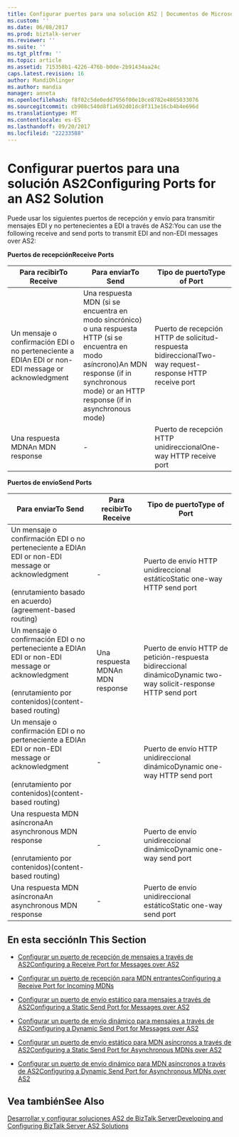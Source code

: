 ```yaml
---
title: Configurar puertos para una solución AS2 | Documentos de Microsoft
ms.custom: ''
ms.date: 06/08/2017
ms.prod: biztalk-server
ms.reviewer: ''
ms.suite: ''
ms.tgt_pltfrm: ''
ms.topic: article
ms.assetid: 715358b1-4226-476b-b0de-2b91434aa24c
caps.latest.revision: 16
author: MandiOhlinger
ms.author: mandia
manager: anneta
ms.openlocfilehash: f8f02c5de0edd7956f00e10ce8782e4865033076
ms.sourcegitcommit: cb908c540d8f1a692d01dc8f313e16cb4b4e696d
ms.translationtype: MT
ms.contentlocale: es-ES
ms.lasthandoff: 09/20/2017
ms.locfileid: "22233588"
---
```

# <a name="configuring-ports-for-an-as2-solution"></a><span data-ttu-id="5dcbd-102">Configurar puertos para una solución AS2</span><span class="sxs-lookup"><span data-stu-id="5dcbd-102">Configuring Ports for an AS2 Solution</span></span>
<span data-ttu-id="5dcbd-103">Puede usar los siguientes puertos de recepción y envío para transmitir mensajes EDI y no pertenecientes a EDI a través de AS2:</span><span class="sxs-lookup"><span data-stu-id="5dcbd-103">You can use the following receive and send ports to transmit EDI and non-EDI messages over AS2:</span></span>  
  
 <span data-ttu-id="5dcbd-104">**Puertos de recepción**</span><span class="sxs-lookup"><span data-stu-id="5dcbd-104">**Receive Ports**</span></span>  
  
|<span data-ttu-id="5dcbd-105">Para recibir</span><span class="sxs-lookup"><span data-stu-id="5dcbd-105">To Receive</span></span>|<span data-ttu-id="5dcbd-106">Para enviar</span><span class="sxs-lookup"><span data-stu-id="5dcbd-106">To Send</span></span>|<span data-ttu-id="5dcbd-107">Tipo de puerto</span><span class="sxs-lookup"><span data-stu-id="5dcbd-107">Type of Port</span></span>|  
|----------------|-------------|------------------|  
|<span data-ttu-id="5dcbd-108">Un mensaje o confirmación EDI o no perteneciente a EDI</span><span class="sxs-lookup"><span data-stu-id="5dcbd-108">An EDI or non-EDI message or acknowledgment</span></span>|<span data-ttu-id="5dcbd-109">Una respuesta MDN (si se encuentra en modo sincrónico) o una respuesta HTTP (si se encuentra en modo asíncrono)</span><span class="sxs-lookup"><span data-stu-id="5dcbd-109">An MDN response (if in synchronous mode) or an HTTP response (if in asynchronous mode)</span></span>|<span data-ttu-id="5dcbd-110">Puerto de recepción HTTP de solicitud-respuesta bidireccional</span><span class="sxs-lookup"><span data-stu-id="5dcbd-110">Two-way request-response HTTP receive port</span></span>|  
|<span data-ttu-id="5dcbd-111">Una respuesta MDN</span><span class="sxs-lookup"><span data-stu-id="5dcbd-111">An MDN response</span></span>|-|<span data-ttu-id="5dcbd-112">Puerto de recepción HTTP unidireccional</span><span class="sxs-lookup"><span data-stu-id="5dcbd-112">One-way HTTP receive port</span></span>|  
  
 <span data-ttu-id="5dcbd-113">**Puertos de envío**</span><span class="sxs-lookup"><span data-stu-id="5dcbd-113">**Send Ports**</span></span>  
  
|<span data-ttu-id="5dcbd-114">Para enviar</span><span class="sxs-lookup"><span data-stu-id="5dcbd-114">To Send</span></span>|<span data-ttu-id="5dcbd-115">Para recibir</span><span class="sxs-lookup"><span data-stu-id="5dcbd-115">To Receive</span></span>|<span data-ttu-id="5dcbd-116">Tipo de puerto</span><span class="sxs-lookup"><span data-stu-id="5dcbd-116">Type of Port</span></span>|  
|-------------|----------------|------------------|  
|<span data-ttu-id="5dcbd-117">Un mensaje o confirmación EDI o no perteneciente a EDI</span><span class="sxs-lookup"><span data-stu-id="5dcbd-117">An EDI or non-EDI message or acknowledgment</span></span><br /><br /> <span data-ttu-id="5dcbd-118">(enrutamiento basado en acuerdo)</span><span class="sxs-lookup"><span data-stu-id="5dcbd-118">(agreement-based routing)</span></span>|-|<span data-ttu-id="5dcbd-119">Puerto de envío HTTP unidireccional estático</span><span class="sxs-lookup"><span data-stu-id="5dcbd-119">Static one-way HTTP send port</span></span>|  
|<span data-ttu-id="5dcbd-120">Un mensaje o confirmación EDI o no perteneciente a EDI</span><span class="sxs-lookup"><span data-stu-id="5dcbd-120">An EDI or non-EDI message or acknowledgment</span></span><br /><br /> <span data-ttu-id="5dcbd-121">(enrutamiento por contenidos)</span><span class="sxs-lookup"><span data-stu-id="5dcbd-121">(content-based routing)</span></span>|<span data-ttu-id="5dcbd-122">Una respuesta MDN</span><span class="sxs-lookup"><span data-stu-id="5dcbd-122">An MDN response</span></span>|<span data-ttu-id="5dcbd-123">Puerto de envío HTTP de petición-respuesta bidireccional dinámico</span><span class="sxs-lookup"><span data-stu-id="5dcbd-123">Dynamic two-way solicit-response HTTP send port</span></span>|  
|<span data-ttu-id="5dcbd-124">Un mensaje o confirmación EDI o no perteneciente a EDI</span><span class="sxs-lookup"><span data-stu-id="5dcbd-124">An EDI or non-EDI message or acknowledgment</span></span><br /><br /> <span data-ttu-id="5dcbd-125">(enrutamiento por contenidos)</span><span class="sxs-lookup"><span data-stu-id="5dcbd-125">(content-based routing)</span></span>|-|<span data-ttu-id="5dcbd-126">Puerto de envío HTTP unidireccional dinámico</span><span class="sxs-lookup"><span data-stu-id="5dcbd-126">Dynamic one-way HTTP send port</span></span>|  
|<span data-ttu-id="5dcbd-127">Una respuesta MDN asíncrona</span><span class="sxs-lookup"><span data-stu-id="5dcbd-127">An asynchronous MDN response</span></span><br /><br /> <span data-ttu-id="5dcbd-128">(enrutamiento por contenidos)</span><span class="sxs-lookup"><span data-stu-id="5dcbd-128">(content-based routing)</span></span>|-|<span data-ttu-id="5dcbd-129">Puerto de envío unidireccional dinámico</span><span class="sxs-lookup"><span data-stu-id="5dcbd-129">Dynamic one-way send port</span></span>|  
|<span data-ttu-id="5dcbd-130">Una respuesta MDN asíncrona</span><span class="sxs-lookup"><span data-stu-id="5dcbd-130">An asynchronous MDN response</span></span>|-|<span data-ttu-id="5dcbd-131">Puerto de envío unidireccional estático</span><span class="sxs-lookup"><span data-stu-id="5dcbd-131">Static one-way send port</span></span>|  
  
## <a name="in-this-section"></a><span data-ttu-id="5dcbd-132">En esta sección</span><span class="sxs-lookup"><span data-stu-id="5dcbd-132">In This Section</span></span>  
  
-   [<span data-ttu-id="5dcbd-133">Configurar un puerto de recepción de mensajes a través de AS2</span><span class="sxs-lookup"><span data-stu-id="5dcbd-133">Configuring a Receive Port for Messages over AS2</span></span>](../core/configuring-a-receive-port-for-messages-over-as2.md)  
  
-   [<span data-ttu-id="5dcbd-134">Configurar un puerto de recepción para MDN entrantes</span><span class="sxs-lookup"><span data-stu-id="5dcbd-134">Configuring a Receive Port for Incoming MDNs</span></span>](../core/configuring-a-receive-port-for-incoming-mdns.md)  
  
-   [<span data-ttu-id="5dcbd-135">Configurar un puerto de envío estático para mensajes a través de AS2</span><span class="sxs-lookup"><span data-stu-id="5dcbd-135">Configuring a Static Send Port for Messages over AS2</span></span>](../core/configuring-a-static-send-port-for-messages-over-as2.md)  
  
-   [<span data-ttu-id="5dcbd-136">Configurar un puerto de envío dinámico para mensajes a través de AS2</span><span class="sxs-lookup"><span data-stu-id="5dcbd-136">Configuring a Dynamic Send Port for Messages over AS2</span></span>](../core/configuring-a-dynamic-send-port-for-messages-over-as2.md)  
  
-   [<span data-ttu-id="5dcbd-137">Configurar un puerto de envío estático para MDN asíncronos a través de AS2</span><span class="sxs-lookup"><span data-stu-id="5dcbd-137">Configuring a Static Send Port for Asynchronous MDNs over AS2</span></span>](../core/configuring-a-static-send-port-for-asynchronous-mdns-over-as2.md)  
  
-   [<span data-ttu-id="5dcbd-138">Configurar un puerto de envío dinámico para MDN asíncronos a través de AS2</span><span class="sxs-lookup"><span data-stu-id="5dcbd-138">Configuring a Dynamic Send Port for Asynchronous MDNs over AS2</span></span>](../core/configuring-a-dynamic-send-port-for-asynchronous-mdns-over-as2.md)  
  
## <a name="see-also"></a><span data-ttu-id="5dcbd-139">Vea también</span><span class="sxs-lookup"><span data-stu-id="5dcbd-139">See Also</span></span>  
 [<span data-ttu-id="5dcbd-140">Desarrollar y configurar soluciones AS2 de BizTalk Server</span><span class="sxs-lookup"><span data-stu-id="5dcbd-140">Developing and Configuring BizTalk Server AS2 Solutions</span></span>](../core/developing-and-configuring-biztalk-server-as2-solutions.md)